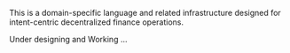 This is a domain-specific language and related infrastructure designed for intent-centric decentralized finance operations.

Under designing and Working ...
